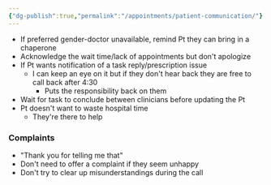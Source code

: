 ```yaml
---
{"dg-publish":true,"permalink":"/appointments/patient-communication/"}
---
```


* If preferred gender-doctor unavailable, remind Pt they can bring in a chaperone
* Acknowledge the wait time/lack of appointments but don't apologize
* If Pt wants notification of a task reply/prescription issue
	* I can keep an eye on it but if they don't hear back they are free to call back after 4:30
		* Puts the responsibility back on them
* Wait for task to conclude between clinicians before updating the Pt 
* Pt doesn't want to waste hospital time
	* They're there to help
### Complaints
* "Thank you for telling me that"
* Don't need to offer a complaint if they seem unhappy
* Don't try to clear up misunderstandings during the call